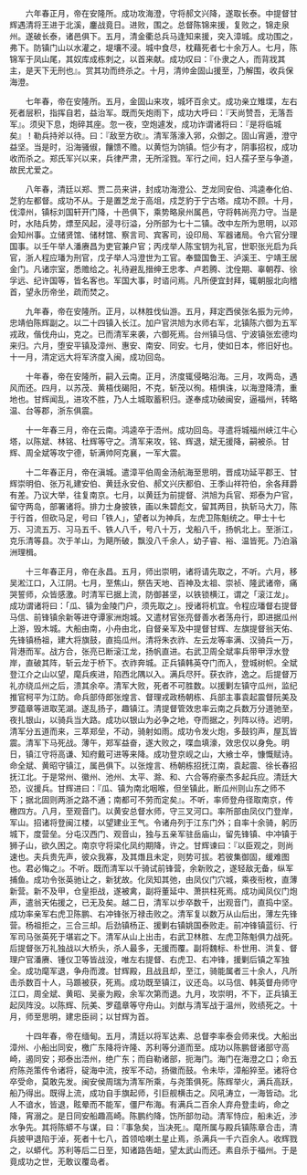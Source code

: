 <!-- { "loadSidebar": true } -->
　　六年春正月，帝在安隆所。成功攻海澄，守将郝文兴降，遂取长泰。中提督甘辉遇清将王进于北溪，鏖战竟日。进败，围之。总督陈锦来援，复败之，锦走泉州。遂破长泰，诸邑俱下。五月，清金衢总兵马逢知来援，突入漳城。成功围之，弗下。防镇门山以水灌之，堤壤不浸。城中食尽，枕藉死者七十余万人。七月，陈锦军于凤山尾，其奴库成栋刺之，以首来献。成功叹曰：『仆隶之人，而背戕其主，是天下无刑也』。赏其功而终杀之。十月，清帅金固山援至，乃解围，收兵保海澄。

　　七年春，帝在安隆所。五月，金固山来攻，城坏百余丈。成功亲立雉堞，左右死者层积，指挥自若，益治军。既而矢炮雨下，成功大呼曰：『天尚赞吾，无落吾军』。须臾下息，炮碎其座。忽一夜，空炮遽发，成功诈谓诸将曰：『是将临城矣』！勒兵持斧以待。曰：『敌至方砍』。清军落濠入郛，众御之。固山宵遁，澄守益坚。当是时，沿海骚俶，饟馈不赡。以黄恺为饷镇。恺少有才，阴事招权，成功收而杀之。郑氏军兴以来，兵律严肃，无所淫戮。军行之间，妇人孺子至与争道，故民尤爱之。

　　八年春，清廷以郑、贾二员来讲，封成功海澄公、芝龙同安伯、鸿逵奉化伯、芝豹左都督。成功不从。于是置芝龙于高俎，戍芝豹于宁古塔。成功不顾。十月，伐漳州，镇标刘国轩开门降，十邑俱下，乘势略泉州属邑，守将韩尚亮力守。当是时，水陆兵势，熛至风起，浸寻衍溢，分所部为七十二镇。改中左所为思明，以邓会知州事。立储贤馆、储材馆、察言司、宾客司，设印局、军器诸局。令六官分理国事。以壬午举人潘赓昌为吏官兼户官；丙戌举人陈宝钥为礼官，世职张光启为兵官，浙人程应璠为刑官，戊子举人冯澄世为工官。奉盬国鲁王、泸溪王、宁靖王居金门。凡诸宗室，悉赡给之。礼待避乱搢绅王忠孝、卢若腾、沈佺期、辜朝荐、徐孚远、纪许国等，皆名客也。军国大事，时谘问焉。凡所便宜封拜，辄朝服北向稽首，望永历帝坐，疏而焚之。

　　九年春，帝在安隆所。正月，以林胜伐仙游。五月，拜定西侯张名振为元帅，忠靖伯陈辉副之。以二十四镇入长江。加户官洪旭为水师右军，北镇陈六御为五军戎政，偕伐舟山，克之。已而清军来袭，六御死焉。台州镇马信、宁波镇张宏德均来归。六月，堕安平镇及漳州、惠安、南安、同安。七月，使如日本，修旧好也。十一月，清定远大将军济度入闽，成功回岛。

　　十年春，帝在安隆所，嗣入云南。正月，济度辄侵略沿海。三月，攻两岛，遇风而还。四月，以苏茂、黄梧伐碣阳，不克，斩茂以徇。梧惧诛，以海澄降清，重地也。甘辉闻乱，进攻不胜，乃人土城取蓄积归。遂奉成功破闽安，逼福州，转略温、台等郡，浙东俱震。

　　十一年春三月，帝在云南。鸿逵卒于浯州。成功回岛。寻遣将城福州峡江牛心塔，以陈斌、林铭、杜辉等守之。清军来攻，铭、辉退，斌无援降，嗣被杀。甘辉、周全斌等攻宁德，斩满帅阿克襄，一军大震。

　　十二年春正月，帝在滇城。遣漳平伯周金汤航海至思明，晋成功延平郡王、甘辉崇明伯、张万礼建安伯、黄廷永安伯、郝文兴庆都伯、王季山祥符伯，余各拜爵有差。乃议大举，往复南京。七月，以黄廷为前提督、洪旭为兵官、郑泰为户官，留守两岛，部署诸将。排力士身披铁，画以朱碧彪文，留其两目，执斩马大刀，陈于行首，但砍马足，号曰「铁人」，望者以为神兵，左虎卫陈魁统之。甲士十七万、习流五万、习马五千、铁人八千，号八十万，戈船八千，扬帆北上。至浙江，克乐清等县。次于羊山，为飓所破，飘没八千余人，幼子睿、裕、温皆死。乃泊滃洲理楫。 

　　十三年春正月，帝在永昌。五月，师出崇明，诸将请先取之，不听。六月，移吴淞江口，入江阴。七月，至焦山，祭告天地、百神及太祖、崇祯、隆武诸帝，痛哭誓师，众皆感激。时清军已据上流，防御甚坚，以铁锁横江，谓之「滚江龙」。成功谓诸将曰：「瓜、镇为金陵门户，须先取之」。授诸将机宜。令程应璠督右提督马信、前锋镇余新等进夺谭家洲炮城。又遣材官张亮督善水者荡舟行，即进据瓜州上游，毁木城。大船由南，小舟由北，自督亲军及中提督甘辉、左旗提督翁天佑、先锋镇杨祖，建大将旗鼓，直捣瓜州。清将朱衣祚、左云龙等率满、汉骑兵一万，背港而军。战方合，张亮已断滚江龙，扬帆直进。右武卫周全斌率兵带甲浮水登岸，直破其阵，斩云龙于桥下。衣祚奔城。正兵镇韩英夺门而入，登城树帜。全斌登江介之山以望，麾兵疾进，陷西北隅以入。满兵尽歼。获衣祚，逸之。后提督万礼亦绕瓜州之后，溃其余卒。清军大败，死者不可胜数。以援剿左镇守瓜州，监纪推官柯平为江防。命兵部侍郎张煌言、督理戎政杨朝栋、兵部主事袁起震督阮美及罗蕴章等进取芜湖。遂乱扬子，趣镇江。清提督管效忠率云南之兵数万分道驰至，夜扎银山，以骑兵当大路。成功以银山为必争之地，夺而据之，列阵以待。迟明，清军分五道而来，三萃郑垒，不动，骑射如雨。成功令发火炮，多鼓钧声，屋瓦皆震。清军下马死战。薄午，郑军益奋，遂大败之，喋血填濠，效忠仅以身免。明日，镇江守将高谦、知府戴可进等来降。成功登京岘之山，大飨士卒，慷慨赋诗。命全斌、黄昭守镇江，属邑俱下。以张煌言、杨朝栋招抚江南，袁起震、徐长春招抚江北。于是常州、徽州、池州、太平、滁、和、六合等府豪杰多起兵应。清廷大恐，议援兵。甘辉进曰：『瓜、镇为南北咽喉，但坐镇此，断瓜州则山东之师不下；据北固则两浙之路不通；南都可不劳而定矣』。不听，率师登舟径取南京，传檄四方。八月，至观音门。以黄安总督水师，守三叉河口。率所部由凤仪门登岸，军山。招诸将登闽江楼，以望建业王气。令诸舟列于江东门外；自率十余骑，躬历城下，度营垒。分屯汉西门、观音山，独与五亲军驻岳庙山，留先锋镇、中冲镇于狮子山，欲久困之。南京守将梁化凤约期降，许之。甘辉谏曰：『以臣观之，则尚速也。夫兵贵先声，彼众我寡，及其熸且未定，则势可拔。若彼集御固，缓难图也。君必悔之』。不听。既而清军以千骑试前锋营，余新败之，遂轻敌无备，纵军捕鱼。成功令张英驰让之，新犹故。化凤知其弛，由凤仪门穴城，乘夜衔枚，直薄新营。新不及甲，仓皇拒战，遂被禽，副将董延中、萧拱柱死焉。成功闻凤仪门炮声，遣翁天佑援之，已无及矣。越二日，清军以步卒数千，出观音门，直捣中坚。成功率亲军右虎卫陈鹏、右冲锋张万禄击败之。清军复以数万从山后出，薄左先锋营。杨祖拒之，三合三却。后劲镇杨正、援剿右镇姚国泰败走。前冲锋镇蓝衍、行军司马张英死于堪岩之下。清军从山上出击，右武卫林胜、左虎卫陈魁俱力战死。后提督张万礼独战以大桥头，杀人最多，无援而覆。副将魏标、朴世用、洪复、督理户官潘赓、锺仪卫等皆战没，唯左右提督、右虎卫、右冲锋，援剿后镇之军独全。成功麾军退，争舟而渡。甘辉殿，且战且却，至江，骑能属者三十余人，凡所击杀数百十人，马踬被获，死焉。成功既至镇江，议还岛。以马信、韩英督舟师守江口，周全斌、黄昭、吴豪为殿，余军次第而退。九月，攻崇明，不下，正兵镇王起凤阵没。以陈辉、阮美、罗蕴章等守舟山。刘猷与清军战于温州，败绩死之。十月，师至思明，建忠臣祠；以甘辉为首。

　　十四年春，帝在缅甸。五月，清廷以将军达素、总督李率泰会师来伐。大船出漳州、小船出同安，檄广东降将许隆、苏利等分道而至。成功以陈鹏督诸部守高崎，遏同安；郑泰出浯州，绝广东；而自勒诸部，扼海门。海门在海澄之口；命五府陈尧策传令诸将，碇海中流，按军不动，扬徽而鼓。令未毕，漳船猝至。诸将仓卒受命，莫敢先发。闽安侯周瑞为清军所乘，与尧策俱死。陈辉举火，满兵高跃，船乃得出。既得上流，成功自手旗起师，引巨舰横击之。风吼涛立，一海皆动。北人不谙水，皆退，眩晕而不能军，僵尸布海。有满兵二百余人弃舟登圭屿，命之降，宵溺之。是日同安船趣高崎。陈鹏约降，饬所部勿动。清军恃应，船未近，涉水争先。其将陈蟒不与谋，曰：『事急矣，当决死』。麾所属与殿兵镇陈章合击，清兵披甲退陷于淖，死者十七八，首领哈喇土星止焉，杀满兵一千六百余人。收辉戮之，以蟒代。苏利等后二日至，知诸路告衄，望太武山而还。素自杀于福州。于是竟成功之世，无敢议覆岛者。

